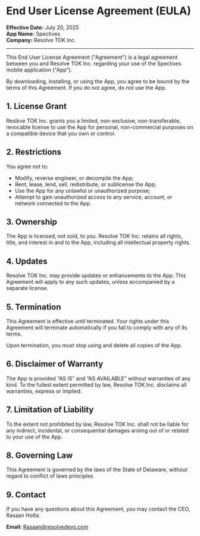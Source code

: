 # End User License Agreement (EULA)

**Effective Date:** July 20, 2025  
**App Name:** Spectives  
**Company:** Resolve TOK Inc.

---

This End User License Agreement ("Agreement") is a legal agreement between you and Resolve TOK Inc. regarding your use of the Spectives mobile application ("App").

By downloading, installing, or using the App, you agree to be bound by the terms of this Agreement. If you do not agree, do not use the App.

## 1. License Grant

Resikve TOK Inc. grants you a limited, non-exclusive, non-transferable, revocable license to use the App for personal, non-commercial purposes on a compatible device that you own or control.

## 2. Restrictions

You agree not to:

- Modify, reverse engineer, or decompile the App;
- Rent, lease, lend, sell, redistribute, or sublicense the App;
- Use the App for any unlawful or unauthorized purpose;
- Attempt to gain unauthorized access to any service, account, or network connected to the App.

## 3. Ownership

The App is licensed, not sold, to you. Resolve TOK Inc. retains all rights, title, and interest in and to the App, including all intellectual property rights.

## 4. Updates

Resolve TOK Inc. may provide updates or enhancements to the App. This Agreement will apply to any such updates, unless accompanied by a separate license.

## 5. Termination

This Agreement is effective until terminated. Your rights under this Agreement will terminate automatically if you fail to comply with any of its terms.

Upon termination, you must stop using and delete all copies of the App.

## 6. Disclaimer of Warranty

The App is provided “AS IS” and “AS AVAILABLE” without warranties of any kind. To the fullest extent permitted by law, Resolve TOK Inc. disclaims all warranties, express or implied.

## 7. Limitation of Liability

To the extent not prohibited by law, Resolve TOK Inc. shall not be liable for any indirect, incidental, or consequential damages arising out of or related to your use of the App.

## 8. Governing Law

This Agreement is governed by the laws of the State of Delaware, without regard to conflict of laws principles.

## 9. Contact

If you have any questions about this Agreement, you may contact the CEO, Rasaan Hollis

**Email:** Rasaan@resolvedevs.com
